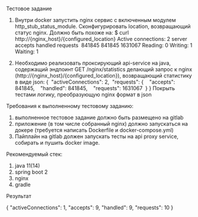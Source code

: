 
Тестовое задание

1) Внутри docker запустить nginx сервис с включенным модулем http_stub_status_module. Сконфигурировать location, возвращающий статус nginx. Должно быть похоже на:
$ curl http://{nginx_host}/{configured_location}
Active connections: 2
server accepts handled requests
 841845 841845 1631067
Reading: 0 Writing: 1 Waiting: 1

2) Необходимо реализовать проксирующий api-service на java, содержащий эндпоинт GET /nginx/statistics делающий запрос к nginx (http://{nginx_host}/{configured_location}), возвращающий статистику в виде json:
{
 "activeConnections": 2,
 "requests": {
   "accepts": 841845,
   "handled": 841845,
   "requests": 1631067
 }
}
Покрыть тестами логику, преобразующую nginx формат в json

Требования к выполненному тестовому заданию:
1) выполненное тестовое задание должно быть размещено на gitlab
2) приложение (в том числе собранный nginx) должно запускаться на докере (требуется написать Dockerfile и docker-compose.yml)
3) Пайплайн на gitlab должен запускать тесты на api proxy service, собирать и пушить docker image. 

Рекомендуемый стек:
1) java 11(14)
2) spring boot 2
3) nginx
3) gradle

Результат

{
    "activeConnections": 1,
    "accepts": 9,
    "handled": 9,
    "requests": 10
}
